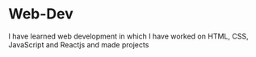 # Web-Dev
I have learned web development in which I have worked on HTML, CSS, JavaScript and Reactjs and made projects
